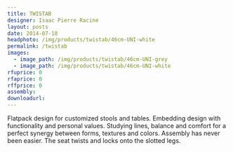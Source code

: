 ```yaml
---
title: TWISTAB
designer: Isaac Pierre Racine
layout: posts
date: 2014-07-18
headphoto: /img/products/twistab/46cm-UNI-white
permalink: /twistab
images:  
  - image_path: /img/products/twistab/46cm-UNI-grey
  - image_path: /img/products/twistab/46cm-UNI-white
rfuprice: 0
rfaprice: 0
rffprice: 0
assembly: 
downloadurl:
---
```


Flatpack design for customized stools and tables. Embedding design with functionality and personal values. Studying lines, balance and comfort for a perfect synergy between forms, textures and colors. Assembly has never been easier. The seat twists and locks onto the slotted legs.